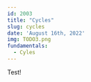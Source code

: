 ```yaml
---
id: 2003
title: "Cycles"
slug: cycles
date: 'August 16th, 2022'
img: TODO3.png
fundamentals:
  - Cyles
---
```


Test! 